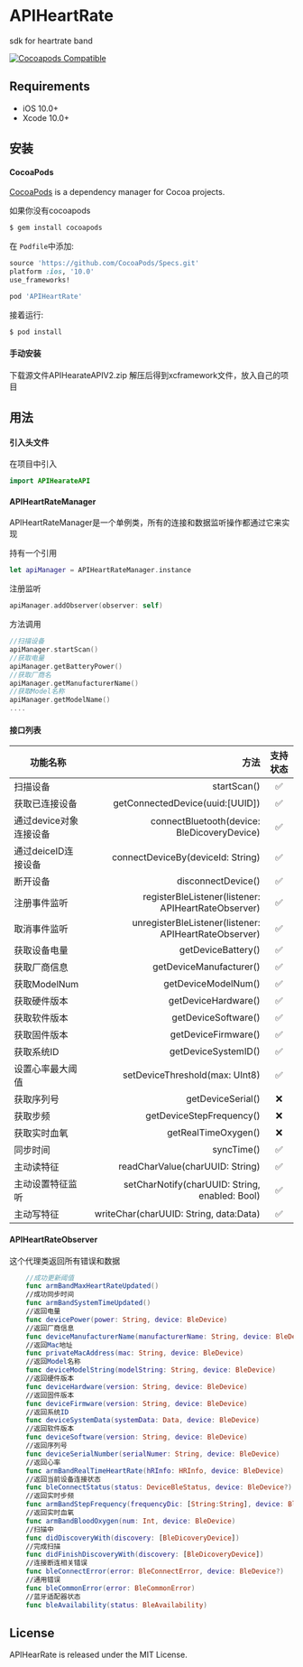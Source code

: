 # APIHeartRate
sdk for heartrate band

[![Cocoapods Compatible](https://img.shields.io/cocoapods/v/APIHeartRate.svg)](https://img.shields.io/cocoapods/v/APIHeartRate.svg)

## Requirements
- iOS 10.0+
- Xcode 10.0+

## 安装

#### CocoaPods
[CocoaPods](http://cocoapods.org) is a dependency manager for Cocoa projects.

如果你没有cocoapods
```bash
$ gem install cocoapods
```

在 `Podfile`中添加:

```ruby
source 'https://github.com/CocoaPods/Specs.git'
platform :ios, '10.0'
use_frameworks!

pod 'APIHeartRate'
```

接着运行:

```bash
$ pod install
```


#### 手动安装

下载源文件APIHearateAPIV2.zip
解压后得到xcframework文件，放入自己的项目



## 用法



#### 引入头文件
在项目中引入
```swift
import APIHearateAPI
```

#### APIHeartRateManager
APIHeartRateManager是一个单例类，所有的连接和数据监听操作都通过它来实现

持有一个引用
```swift
let apiManager = APIHeartRateManager.instance
```
注册监听
```swift
apiManager.addObserver(observer: self)
```
方法调用
```swift
//扫描设备    
apiManager.startScan()
//获取电量
apiManager.getBatteryPower()
//获取厂商名
apiManager.getManufacturerName()
//获取Model名称
apiManager.getModelName()
....
```

#### 接口列表
| 功能名称        | 方法    |  支持状态  |
| --------          | -----:   | :----: |
| 扫描设备        | startScan()                                               |      ✅    |
| 获取已连接设备         |   getConnectedDevice(uuid:[UUID])                    |     ✅  | 
| 通过device对象连接设备 |   connectBluetooth(device: BleDicoveryDevice)         |     ✅  | 
| 通过deiceID连接设备   |   connectDeviceBy(deviceId: String)                   |     ✅  | 
| 断开设备             |   disconnectDevice()                                   |     ✅  | 
| 注册事件监听          |   registerBleListener(listener: APIHeartRateObserver)  |   ✅    |
| 取消事件监听          |   unregisterBleListener(listener: APIHeartRateObserver)|     ✅  | 
| 获取设备电量          |   getDeviceBattery()                                   |     ✅  | 
| 获取厂商信息          |   getDeviceManufacturer()                               |     ✅  | 
| 获取ModelNum         |   getDeviceModelNum()                                  |     ✅  | 
| 获取硬件版本          |   getDeviceHardware()                                   |     ✅  | 
| 获取软件版本          |   getDeviceSoftware()                                    |     ✅  | 
| 获取固件版本          |   getDeviceFirmware()                                    |     ✅  | 
| 获取系统ID           |   getDeviceSystemID()                                     |     ✅  | 
| 设置心率最大阈值       |   setDeviceThreshold(max: UInt8)                         |     ✅  | 
| 获取序列号            |  getDeviceSerial()                                       |     ❌  | 
| 获取步频              |   getDeviceStepFrequency()                               |     ❌  | 
| 获取实时血氧           |   getRealTimeOxygen()                                     |     ❌  | 
| 同步时间              |   syncTime()                                              |     ✅  | 
| 主动读特征            |   readCharValue(charUUID: String)                         |     ✅  | 
| 主动设置特征监听      |   setCharNotify(charUUID: String, enabled: Bool)            |     ✅  | 
| 主动写特征           |   writeChar(charUUID: String, data:Data)                   |     ✅  | 



#### APIHeartRateObserver
这个代理类返回所有错误和数据
```swift
    //成功更新阈值
    func armBandMaxHeartRateUpdated()
    //成功同步时间
    func armBandSystemTimeUpdated()
    //返回电量
    func devicePower(power: String, device: BleDevice)
    //返回厂商信息
    func deviceManufacturerName(manufacturerName: String, device: BleDevice)
    //返回Mac地址
    func privateMacAddress(mac: String, device: BleDevice)
    //返回Model名称
    func deviceModelString(modelString: String, device: BleDevice)
    //返回硬件版本
    func deviceHardware(version: String, device: BleDevice)
    //返回固件版本
    func deviceFirmware(version: String, device: BleDevice)
    //返回系统ID
    func deviceSystemData(systemData: Data, device: BleDevice)
    //返回软件版本
    func deviceSoftware(version: String, device: BleDevice)
    //返回序列号
    func deviceSerialNumber(serialNumer: String, device: BleDevice)
    //返回心率
    func armBandRealTimeHeartRate(hRInfo: HRInfo, device: BleDevice)
    //返回当前设备连接状态
    func bleConnectStatus(status: DeviceBleStatus, device: BleDevice?)
    //返回实时步频
    func armBandStepFrequency(frequencyDic: [String:String], device: BleDevice)
    //返回实时血氧
    func armBandBloodOxygen(num: Int, device: BleDevice)
    //扫描中
    func didDiscoveryWith(discovery: [BleDicoveryDevice])
    //完成扫描
    func didFinishDiscoveryWith(discovery: [BleDicoveryDevice])
    //连接断连相关错误
    func bleConnectError(error: BleConnectError, device: BleDevice?)
    //通用错误
    func bleCommonError(error: BleCommonError)
    //蓝牙适配器状态
    func bleAvailability(status: BleAvailability)

```



## License
APIHearRate is released under the MIT License.